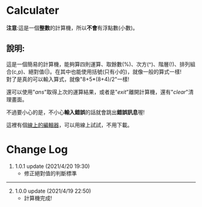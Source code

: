 # Calculater
**注意**:這是一個**整數**的計算機，所以**不會**有浮點數(小數)。

## 說明:  
這是一個簡易的計算機，能夠算四則運算、取餘數(%)、次方(^)、階層(!)、排列組合(c,p)、絕對值(|)。在其中也能使用括號(只有小的)，就像一般的算式一樣!  
對了是真的可以輸入算式，就像"8+5*(8+4)/2"一樣!

還可以使用"*ans*"取得上次的運算結果，或者是"*exit*"離開計算機，還有"*clear*"清理畫面。

不過要小心的是，不小心**輸入錯誤**的話就會跳出**錯誤訊息**喔!  

這裡有個[線上的編輯器](https://replit.com/@kuuhakuHorou/Calculater#main.cpp)，可以用線上試試，不用下載。

# Change Log

1. 1.0.1 update (2021/4/20 19:30)
   * 修正絕對值的判斷標準
---
2. 1.0.0 update (2021/4/19 22:50)
   * 計算機完成!
